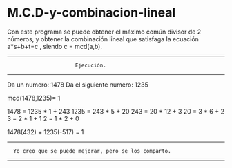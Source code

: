 # M.C.D-y-combinacion-lineal
Con este programa se puede obtener el máximo común divisor de 2 números, y obtener la combinación lineal que satisfaga 
la ecuación a*s+b+t=c , siendo c = mcd(a,b).
***************************************************************
                          Ejecución.
***************************************************************
Da un numero: 1478
Da el siguiente numero: 1235


 mcd(1478,1235)= 1

  1478 = 1235 * 1 + 243
  1235 = 243 * 5 + 20
  243 = 20 * 12 + 3
  20 = 3 * 6 + 2
  3 = 2 * 1 + 1
  2 = 1 * 2 + 0


 1478(432) + 1235(-517) = 1

***************************************************************
      Yo creo que se puede mejorar, pero se los comparto.
***************************************************************
